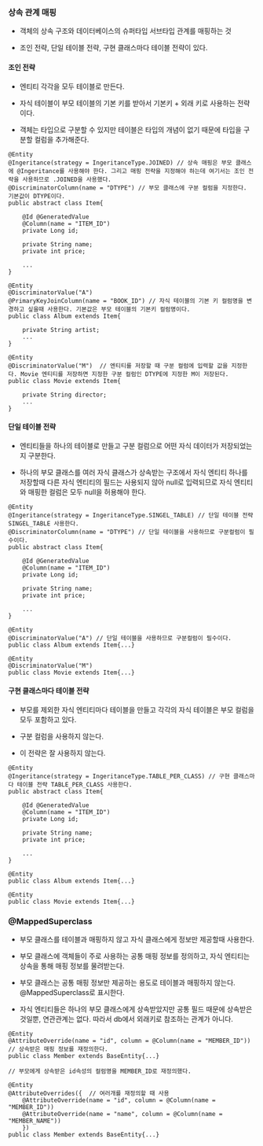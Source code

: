 ### 상속 관계 매핑

* 객체의 상속 구조와 데이터베이스의 슈퍼타입 서브타입 관계를 매핑하는 것

* 조인 전략, 단일 테이블 전략, 구현 클래스마다 테이블 전략이 있다.


#### 조인 전략

* 엔티티 각각을 모두 테이블로 만든다.

* 자식 테이블이 부모 테이블의 기본 키를 받아서 기본키 + 외래 키로 사용하는 전략이다.

* 객체는 타입으로 구분할 수 있지만 테이블은 타입의 개념이 없기 때문에 타입을 구분할 컬럼을 추가해준다.

```
@Entity
@Ingeritance(strategy = IngeritanceType.JOINED) // 상속 매핑은 부모 클래스에 @Ingeritance를 사용해야 한다. 그리고 매핑 전략을 지정해야 하는데 여기서는 조인 전략을 사용하므로 .JOINED을 사용했다.
@DiscriminatorColumn(name = "DTYPE") // 부모 클래스에 구분 컬럼을 지정한다. 기본값이 DTYPE이다.
public abstract class Item{

    @Id @GeneratedValue
    @Column(name = "ITEM_ID")
    private Long id;

    private String name;
    private int price;

    ...
}

@Entity
@DiscriminatorValue("A")
@PrimaryKeyJoinColumn(name = "BOOK_ID") // 자식 테이블의 기본 키 컬럼명을 변경하고 싶을때 사용한다. 기본값은 부모 테이블의 기본키 컬럼명이다.
public class Album extends Item{

    private String artist;
    ...
}

@Entity
@DiscriminatorValue("M")  // 엔티티를 저장할 때 구분 컬럼에 입력할 값을 지정한다. Movie 엔티티를 저장하면 지정한 구분 컬럼인 DTYPE에 지정한 M이 저장된다.
public class Movie extends Item{

    private String director;
    ...
}
```

#### 단일 테이블 전략

* 엔티티들을 하나의 테이블로 만들고 구분 컬럼으로 어떤 자식 데이터가 저장되었는지 구분한다.

* 하나의 부모 클래스를 여러 자식 클래스가 상속받는 구조에서 자식 엔티티 하나를 저장할때 다른 자식 엔티티의 필드는 사용되지 않아 null로 입력되므로 자식 엔티티와 매핑한 컬럼은 모두 null을 허용해야 한다.

```
@Entity
@Ingeritance(strategy = IngeritanceType.SINGEL_TABLE) // 단일 테이블 전략 SINGEL_TABLE 사용한다.
@DiscriminatorColumn(name = "DTYPE") // 단일 테이블을 사용하므로 구분컬럼이 필수이다.
public abstract class Item{

    @Id @GeneratedValue
    @Column(name = "ITEM_ID")
    private Long id;

    private String name;
    private int price;

    ...
}

@Entity
@DiscriminatorValue("A") // 단일 테이블을 사용하므로 구분컬럼이 필수이다.
public class Album extends Item{...}

@Entity
@DiscriminatorValue("M")
public class Movie extends Item{...}
```

#### 구현 클래스마다 테이블 전략

* 부모를 제외한 자식 엔티티마다 테이블을 만들고 각각의 자식 테이블은 부모 컬럼을 모두 포함하고 있다.

* 구분 컬럼을 사용하지 않는다.

* 이 전략은 잘 사용하지 않는다.

```
@Entity
@Ingeritance(strategy = IngeritanceType.TABLE_PER_CLASS) // 구현 클래스마다 테이블 전략 TABLE_PER_CLASS 사용한다.
public abstract class Item{

    @Id @GeneratedValue
    @Column(name = "ITEM_ID")
    private Long id;

    private String name;
    private int price;

    ...
}

@Entity
public class Album extends Item{...}

@Entity
public class Movie extends Item{...}
```

### @MappedSuperclass

* 부모 클래스를 테이블과 매핑하지 않고 자식 클래스에게 정보만 제공할때 사용한다.

* 부모 클래스에 객체들이 주로 사용하는 공통 매핑 정보를 정의하고, 자식 엔티티는 상속을 통해 매핑 정보를 물려받는다.

* 부모 클래스는 공통 매핑 정보만 제공하는 용도로 테이블과 매핑하지 않는다. @MappedSuperclass로 표시한다.

* 자식 엔티티들은 하나의 부모 클래스에게 상속받았지만 공통 필드 때문에 상속받은것일뿐, 연관관계는 없다. 따라서 db에서 외래키로 참조하는 관계가 아니다.

```
@Entity
@AttributeOverride(name = "id", column = @Column(name = "MEMBER_ID")) // 상속받은 매핑 정보를 재정의한다.
public class Member extends BaseEntity{...}

// 부모에게 상속받은 id속성의 컬럼명을 MEMBER_ID로 재정의했다.

@Entity
@AttributeOverrides({  // 여러개를 재정의할 때 사용
    @AttributeOverride(name = "id", column = @Column(name = "MEMBER_ID"))
    @AttributeOverride(name = "name", column = @Column(name = "MEMBER_NAME"))
    }) 
public class Member extends BaseEntity{...}
```
